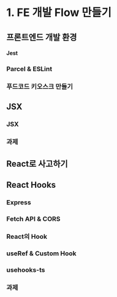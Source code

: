 # 1. FE 개발 Flow 만들기

## 프론트엔드 개발 환경



#### Jest

### Parcel & ESLint

### 푸드코드 키오스크 만들기

## JSX

### JSX

### 과제

## React로 사고하기

## React Hooks

### Express

### Fetch API & CORS

### React의 Hook

### useRef & Custom Hook

### usehooks-ts

### 과제
